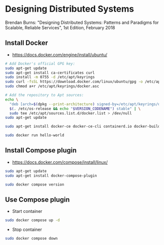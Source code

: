 # Designing Distributed Systems

Brendan Burns: "Designing Distributed Systems: Patterns and Paradigms for Scalable, Reliable Services", 1st Edition, February 2018

## Install Docker

- https://docs.docker.com/engine/install/ubuntu/

```bash
# Add Docker's official GPG key:
sudo apt-get update
sudo apt-get install ca-certificates curl
sudo install -m 0755 -d /etc/apt/keyrings
sudo curl -fsSL https://download.docker.com/linux/ubuntu/gpg -o /etc/apt/keyrings/docker.asc
sudo chmod a+r /etc/apt/keyrings/docker.asc

# Add the repository to Apt sources:
echo \
  "deb [arch=$(dpkg --print-architecture) signed-by=/etc/apt/keyrings/docker.asc] https://download.docker.com/linux/ubuntu \
  $(. /etc/os-release && echo "$VERSION_CODENAME") stable" | \
  sudo tee /etc/apt/sources.list.d/docker.list > /dev/null
sudo apt-get update
```

```bash
sudo apt-get install docker-ce docker-ce-cli containerd.io docker-buildx-plugin docker-compose-plugin
```

```bash
sudo docker run hello-world
```

## Install Compose plugin

- https://docs.docker.com/compose/install/linux/

```bash
sudo apt-get update
sudo apt-get install docker-compose-plugin
```

```bash
sudo docker compose version
```

## Use Compose plugin

- Start container

```bash
sudo docker compose up -d
```

- Stop container

```bash
sudo docker compose down
```
